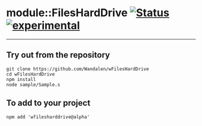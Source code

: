 
# module::FilesHardDrive  [![Status](https://github.com/Wandalen/wFilesHardDrive/workflows/publish/badge.svg)](https://github.com/Wandalen/wFilesHardDrive/actions?query=workflow%3Apublish) [![experimental](https://img.shields.io/badge/stability-experimental-orange.svg)](https://github.com/emersion/stability-badges#experimental)

___

## Try out from the repository
```
git clone https://github.com/Wandalen/wFilesHardDrive
cd wFilesHardDrive
npm install
node sample/Sample.s
```

## To add to your project
```
npm add 'wfilesharddrive@alpha'
```




